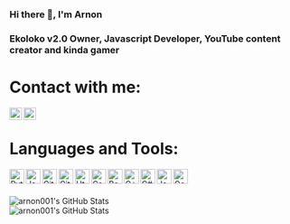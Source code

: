 ### Hi there 👋, I'm Arnon

<!--
**arnonGPMC/arnonGPMC** is a ✨ _special_ ✨ repository because its `README.md` (this file) appears on your GitHub profile.

Here are some ideas to get you started:

- 🔭 I’m currently working on ...
- 🌱 I’m currently learning ...
- 👯 I’m looking to collaborate on ...
- 🤔 I’m looking for help with ...
- 💬 Ask me about ...
- 📫 How to reach me: ...
- 😄 Pronouns: ...
- ⚡ Fun fact: ...
-->

### Ekoloko v2.0 Owner, Javascript Developer, YouTube content creator and kinda gamer

# Contact with me:

[<img align="left" alt="arnon001 | YouTube" width="22px" src="https://cdn.jsdelivr.net/npm/simple-icons@v3/icons/youtube.svg"/>][youtube]
[<img align="left" alt="arnon001 | Discord" width="22px" src="https://cdn.jsdelivr.net/npm/simple-icons@3.4.1/icons/discord.svg"/>][discord]
<!--[<img align="left" alt="MegaNoam | Twitter" width="22px" src="https://cdn.jsdelivr.net/npm/simple-icons@3.4.1/icons/twitter.svg"/>][twitter]-->
 <br>
 
# Languages and Tools:

<img align="left" alt="Python" width="26px" src="https://cdn.worldvectorlogo.com/logos/python-5.svg"/>
<img align="left" alt="Javascript" width="26px" src="https://cdn.worldvectorlogo.com/logos/logo-javascript.svg"/>
<img align="left" alt="Git" width="26px" src="https://cdn.worldvectorlogo.com/logos/git-icon.svg"/>
<img align="left" alt="GitHub" width="26px" src="https://cdn.worldvectorlogo.com/logos/github-icon-1.svg"/>
<img align="left" alt="Html" width="26px" src="https://cdn.worldvectorlogo.com/logos/html-1.svg"/>
<img align="left" alt="Css" width="26px" src="https://cdn.worldvectorlogo.com/logos/css-3.svg"/>
<img align="left" alt="Bash" width="26px" src="https://cdn.worldvectorlogo.com/logos/bash-1.svg"/>
<img align="left" alt="C++" width="26px" src="https://cdn.worldvectorlogo.com/logos/c.svg"/>
<img align="left" alt="C#" width="26px" src="https://s136.convertio.me/p/oZcZbg0-s6onqLitvj9oVQ/9891bafdd22b184c2c105ab774980b17/Csharp_Logo.svg"/>
<img align="left" alt="Java" width="26px" src="https://cdn.worldvectorlogo.com/logos/java-4.svg"/>
<img align="left" alt="Google Cloud" width="26px" src="https://cdn.worldvectorlogo.com/logos/google-cloud-1.svg"/>


<br> <br>

<img align="left" alt="arnon001's GitHub Stats" src="https://github-readme-stats.vercel.app/api?username=arnon001&show_icons=true&hide_border=true&count_private=true&hide=stars&theme=dark"/><br>
<img align="left" alt="arnon001's GitHub Stats" src="https://github-readme-stats.vercel.app/api/top-langs/?username=arnon001&theme=dark"/>

[youtube]: https://www.youtube.com/channel/UCtkj4WKtBfPBAA1ue8BzspA
[discord]: https://discord.com/users/512965766862209025
<!--[twitter]: https://www.twitter.com/MegaNoam-->
